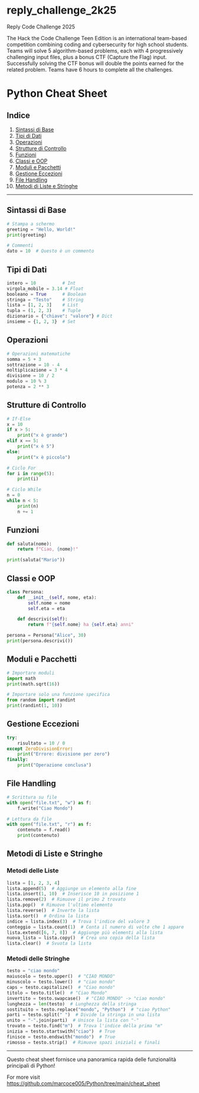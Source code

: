 # reply_challenge_2k25
Reply Code Challenge 2025

The Hack the Code Challenge Teen Edition is an international team-based competition combining coding and cybersecurity for high school students. Teams will solve 5 algorithm-based problems, each with 4 progressively challenging input files, plus a bonus CTF (Capture the Flag) input. Successfully solving the CTF bonus will double the points earned for the related problem. Teams have 6 hours to complete all the challenges.

# Python Cheat Sheet

## Indice
1. [Sintassi di Base](#sintassi-di-base)
2. [Tipi di Dati](#tipi-di-dati)
3. [Operazioni](#operazioni)
4. [Strutture di Controllo](#strutture-di-controllo)
5. [Funzioni](#funzioni)
6. [Classi e OOP](#classi-e-oop)
7. [Moduli e Pacchetti](#moduli-e-pacchetti)
8. [Gestione Eccezioni](#gestione-eccezioni)
9. [File Handling](#file-handling)
10. [Metodi di Liste e Stringhe](#metodi-di-liste-e-stringhe)

---

## Sintassi di Base
```python
# Stampa a schermo
greeting = "Hello, World!"
print(greeting)

# Commenti
dato = 10  # Questo è un commento
```

## Tipi di Dati
```python
intero = 10          # Int
virgola_mobile = 3.14 # Float
booleano = True      # Boolean
stringa = "Testo"    # String
lista = [1, 2, 3]    # List
tupla = (1, 2, 3)    # Tuple
dizionario = {"chiave": "valore"} # Dict
insieme = {1, 2, 3}  # Set
```

## Operazioni
```python
# Operazioni matematiche
somma = 5 + 3
sottrazione = 10 - 4
moltiplicazione = 3 * 4
divisione = 10 / 2
modulo = 10 % 3
potenza = 2 ** 3
```

## Strutture di Controllo
```python
# If-Else
x = 10
if x > 5:
    print("x è grande")
elif x == 5:
    print("x è 5")
else:
    print("x è piccolo")

# Ciclo For
for i in range(5):
    print(i)

# Ciclo While
n = 0
while n < 5:
    print(n)
    n += 1
```

## Funzioni
```python
def saluta(nome):
    return f"Ciao, {nome}!"

print(saluta("Mario"))
```

## Classi e OOP
```python
class Persona:
    def __init__(self, nome, eta):
        self.nome = nome
        self.eta = eta

    def descrivi(self):
        return f"{self.nome} ha {self.eta} anni"

persona = Persona("Alice", 30)
print(persona.descrivi())
```

## Moduli e Pacchetti
```python
# Importare moduli
import math
print(math.sqrt(16))

# Importare solo una funzione specifica
from random import randint
print(randint(1, 10))
```

## Gestione Eccezioni
```python
try:
    risultato = 10 / 0
except ZeroDivisionError:
    print("Errore: divisione per zero")
finally:
    print("Operazione conclusa")
```

## File Handling
```python
# Scrittura su file
with open("file.txt", "w") as f:
    f.write("Ciao Mondo")

# Lettura da file
with open("file.txt", "r") as f:
    contenuto = f.read()
    print(contenuto)
```

## Metodi di Liste e Stringhe

### Metodi delle Liste
```python
lista = [1, 2, 3, 4]
lista.append(5)  # Aggiunge un elemento alla fine
lista.insert(1, 10)  # Inserisce 10 in posizione 1
lista.remove(2)  # Rimuove il primo 2 trovato
lista.pop()  # Rimuove l'ultimo elemento
lista.reverse()  # Inverte la lista
lista.sort()  # Ordina la lista
indice = lista.index(3)  # Trova l'indice del valore 3
conteggio = lista.count(1)  # Conta il numero di volte che 1 appare
lista.extend([6, 7, 8])  # Aggiunge più elementi alla lista
nuova_lista = lista.copy()  # Crea una copia della lista
lista.clear()  # Svuota la lista
```

### Metodi delle Stringhe
```python
testo = "ciao mondo"
maiuscolo = testo.upper()  # "CIAO MONDO"
minuscolo = testo.lower()  # "ciao mondo"
caps = testo.capitalize()  # "Ciao mondo"
titolo = testo.title()  # "Ciao Mondo"
invertito = testo.swapcase()  # "CIAO MONDO" -> "ciao mondo"
lunghezza = len(testo)  # Lunghezza della stringa
sostituito = testo.replace("mondo", "Python")  # "ciao Python"
parti = testo.split(" ")  # Divide la stringa in una lista
unito = "-".join(parti)  # Unisce la lista con "-"
trovato = testo.find("m")  # Trova l'indice della prima "m"
inizia = testo.startswith("ciao")  # True
finisce = testo.endswith("mondo")  # True
rimosso = testo.strip()  # Rimuove spazi iniziali e finali
```

---

Questo cheat sheet fornisce una panoramica rapida delle funzionalità principali di Python!


For more visit https://github.com/marcoce005/Python/tree/main/cheat_sheet
